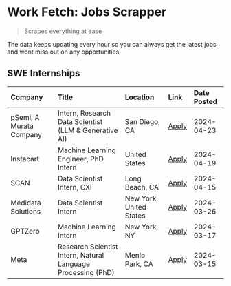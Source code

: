 # Work Fetch: Jobs Scrapper
> Scrapes everything at ease

The data keeps updating every hour so you can always get the latest jobs and wont miss out on any opportunities.

## SWE Internships
<!--START_SECTION:workfetch-->
| Company                 | Title                                                        | Location                | Link                                                                                                                                                                                                                                                                           | Date Posted   |
|:------------------------|:-------------------------------------------------------------|:------------------------|:-------------------------------------------------------------------------------------------------------------------------------------------------------------------------------------------------------------------------------------------------------------------------------|:--------------|
| pSemi, A Murata Company | Intern, Research Data Scientist (LLM & Generative AI)        | San Diego, CA           | [Apply](https://www.linkedin.com/jobs/view/intern-research-data-scientist-llm-generative-ai-at-psemi-a-murata-company-3887074168?position=3&pageNum=0&refId=9EzsE6gmOj%2FDy%2F0Vpxd4Xw%3D%3D&trackingId=jCS97QkUpKyqGNAQs53zzQ%3D%3D&trk=public_jobs_jserp-result_search-card) | 2024-04-23    |
| Instacart               | Machine Learning Engineer, PhD Intern                        | United States           | [Apply](https://www.linkedin.com/jobs/view/machine-learning-engineer-phd-intern-at-instacart-3901991739?position=2&pageNum=0&refId=9EzsE6gmOj%2FDy%2F0Vpxd4Xw%3D%3D&trackingId=6kyHVXYW%2BPLoErwBra%2B8Kg%3D%3D&trk=public_jobs_jserp-result_search-card)                      | 2024-04-19    |
| SCAN                    | Data Scientist Intern, CXI                                   | Long Beach, CA          | [Apply](https://www.linkedin.com/jobs/view/data-scientist-intern-cxi-at-scan-3899690492?position=9&pageNum=0&refId=9EzsE6gmOj%2FDy%2F0Vpxd4Xw%3D%3D&trackingId=hf1Al11UcMp6gnxOwA46tg%3D%3D&trk=public_jobs_jserp-result_search-card)                                          | 2024-04-15    |
| Medidata Solutions      | Data Scientist Intern                                        | New York, United States | [Apply](https://www.linkedin.com/jobs/view/data-scientist-intern-at-medidata-solutions-3810253704?position=8&pageNum=0&refId=9EzsE6gmOj%2FDy%2F0Vpxd4Xw%3D%3D&trackingId=a9ySU2iAvgTXwxpmqpPouw%3D%3D&trk=public_jobs_jserp-result_search-card)                                | 2024-03-26    |
| GPTZero                 | Machine Learning Intern                                      | New York, NY            | [Apply](https://www.linkedin.com/jobs/view/machine-learning-intern-at-gptzero-3860723963?position=7&pageNum=0&refId=9EzsE6gmOj%2FDy%2F0Vpxd4Xw%3D%3D&trackingId=GIVIp3PcP79ZAD0edfc9QQ%3D%3D&trk=public_jobs_jserp-result_search-card)                                         | 2024-03-17    |
| Meta                    | Research Scientist Intern, Natural Language Processing (PhD) | Menlo Park, CA          | [Apply](https://www.linkedin.com/jobs/view/research-scientist-intern-natural-language-processing-phd-at-meta-3858718375?position=10&pageNum=0&refId=9EzsE6gmOj%2FDy%2F0Vpxd4Xw%3D%3D&trackingId=ksP5GqRMXlNsZ%2Fld%2Fg9yFw%3D%3D&trk=public_jobs_jserp-result_search-card)     | 2024-03-15    |
<!--END_SECTION:workfetch-->
